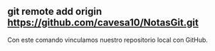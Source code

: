 ## git remote add origin https://github.com/cavesa10/NotasGit.git

Con este comando vinculamos nuestro repositorio local con GitHub.
